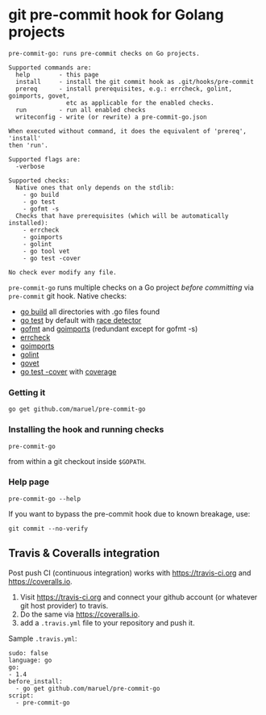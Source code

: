 git pre-commit hook for Golang projects
=======================================

    pre-commit-go: runs pre-commit checks on Go projects.

    Supported commands are:
      help        - this page
      install     - install the git commit hook as .git/hooks/pre-commit
      prereq      - install prerequisites, e.g.: errcheck, golint, goimports, govet,
                    etc as applicable for the enabled checks.
      run         - run all enabled checks
      writeconfig - write (or rewrite) a pre-commit-go.json

    When executed without command, it does the equivalent of 'prereq', 'install'
    then 'run'.

    Supported flags are:
      -verbose

    Supported checks:
      Native ones that only depends on the stdlib:
        - go build
        - go test
        - gofmt -s
      Checks that have prerequisites (which will be automatically installed):
        - errcheck
        - goimports
        - golint
        - go tool vet
        - go test -cover

    No check ever modify any file.

`pre-commit-go` runs multiple checks on a Go project *before committing* via
`pre-commit` git hook. Native checks:

  * [go build](https://golang.org/pkg/go/build/) all directories with .go files found
  * [go test](https://golang.org/pkg/testing/) by default with [race detector](https://blog.golang.org/race-detector)
  * [gofmt](https://golang.org/cmd/gofmt/) and [goimports](https://godoc.org/code.google.com/p/go.tools/cmd/goimports) (redundant except for gofmt -s)
  * [errcheck](https://github.com/kisielk/errcheck)
  * [goimports](https://golang.org/x/tools/cmd/goimports)
  * [golint](https://github.com/golang/lint)
  * [govet](https://golang.org/x/tools/cmd/vet)
  * [go test -cover](https://golang.org/pkg/testing/) with [coverage](https://blog.golang.org/cover)


### Getting it

    go get github.com/maruel/pre-commit-go


### Installing the hook and running checks

    pre-commit-go

from within a git checkout inside `$GOPATH`.


### Help page

    pre-commit-go --help

If you want to bypass the pre-commit hook due to known breakage, use:

    git commit --no-verify


Travis & Coveralls integration
---------------------------------

Post push CI (continuous integration) works with https://travis-ci.org and
https://coveralls.io.

   1. Visit https://travis-ci.org and connect your github account (or whatever
      git host provider) to travis.
   2. Do the same via https://coveralls.io.
   3. add a `.travis.yml` file to your repository and push it.

Sample `.travis.yml`:

    sudo: false
    language: go
    go:
    - 1.4
    before_install:
      - go get github.com/maruel/pre-commit-go
    script:
      - pre-commit-go
